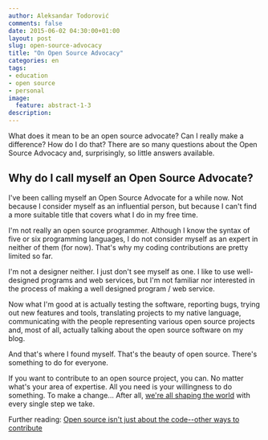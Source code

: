 ```yaml
---
author: Aleksandar Todorović
comments: false
date: 2015-06-02 04:30:00+01:00
layout: post
slug: open-source-advocacy
title: "On Open Source Advocacy"
categories: en
tags:
- education
- open source
- personal
image:
  feature: abstract-1-3
description:
---
```


What does it mean to be an open source advocate? Can I really make a difference? How do I do that? There are so many questions about the Open Source Advocacy and, surprisingly, so little answers available.

## Why do I call myself an Open Source Advocate?

I've been calling myself an Open Source Advocate for a while now. Not because I consider myself as an influential person, but because I can't find a more suitable title that covers what I do in my free time.

I'm not really an open source programmer. Although I know the syntax of five or six programming languages, I do not consider myself as an expert in neither of them (for now). That's why my coding contributions are pretty limited so far.

I'm not a designer neither. I just don't see myself as one. I like to use well-designed programs and web services, but I'm not familiar nor interested in the process of making a well designed program / web service.

Now what I'm good at is actually testing the software, reporting bugs, trying out new features and tools, translating projects to my native language, communicating with the people representing various open source projects and, most of all, actually talking about the open source software on my blog.

And that's where I found myself. That's the beauty of open source. There's something to do for everyone.

If you want to contribute to an open source project, you can. No matter what's your area of expertise. All you need is your willingness to do something. To make a change... After all, [we're all shaping the world](https://r3bl.github.io/en/every-one-of-us-changes-the-world-in-one-way-or-another/) with every single step we take.

Further reading: [Open source isn't just about the code--other ways to contribute](http://opensource.com/business/14/12/8-ways-contribute-open-source-without-writing-code)
